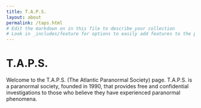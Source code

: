 ```yaml
---
title: T.A.P.S.
layout: about
permalink: /taps.html
# Edit the markdown on in this file to describe your collection
# Look in _includes/feature for options to easily add features to the page
---
```


# T.A.P.S.

Welcome to the T.A.P.S. (The Atlantic Paranormal Society) page. T.A.P.S. is a paranormal society, founded in 1990, that provides free and confidential investigations to those who believe they have experienced paranormal phenomena.

